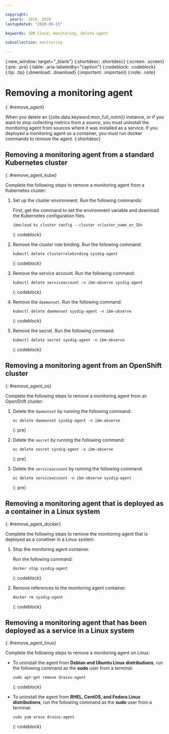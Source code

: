 ```yaml
---

copyright:
  years:  2018, 2020
lastupdated: "2020-09-15"

keywords: IBM Cloud, monitoring, delete agent

subcollection: monitoring

---
```


{:new_window: target="_blank"}
{:shortdesc: .shortdesc}
{:screen: .screen}
{:pre: .pre}
{:table: .aria-labeledby="caption"}
{:codeblock: .codeblock}
{:tip: .tip}
{:download: .download}
{:important: .important}
{:note: .note}

# Removing a monitoring agent
{: #remove_agent}

When you delete an {{site.data.keyword.mon_full_notm}} instance, or if you want to stop collecting metrics from a source, you must uninstall the monitoring agent from sources where it was installed as a service. If you deployed a monitoring agent as a container, you must run docker commands to remove the agent.
{:shortdesc}


## Removing a monitoring agent from a standard Kubernetes cluster
{: #remove_agent_kube}

Complete the following steps to remove a monitoring agent from a Kubernetes cluster:

1. Set up the cluster environment. Run the following commands:

    First, get the command to set the environment variable and download the Kubernetes configuration files.

    ```
    ibmcloud ks cluster config --cluster <cluster_name_or_ID>
    ```
    {: codeblock}

2. Remove the cluster role binding. Run the following command:

    ```
    kubectl delete clusterrolebinding sysdig-agent
    ```
    {: codeblock}

3. Remove the service account. Run the following command:

    ```
    kubectl delete serviceaccount -n ibm-observe sysdig-agent
    ```
    {: codeblock}

4. Remove the `daemonset`. Run the following command:

    ```
    kubectl delete daemonset sysdig-agent -n ibm-observe
    ```
    {: codeblock}

5. Remove the secret. Run the following command:

    ```
    kubectl delete secret sysdig-agent -n ibm-observe
    ```
    {: codeblock}


## Removing a monitoring agent from an OpenShift cluster
{: #remove_agent_os}

Complete the following steps to remove a monitoring agent from an OpenShift cluster:

1. Delete the `daemonset` by running the following command:

   ```
   oc delete daemonset sysdig-agent -n ibm-observe
   ```
   {: pre}

2. Delete the `secret` by running the following command:

   ```
   oc delete secret sysdig-agent -n ibm-observe
   ```
   {: pre}

3. Delete the `serviceaccount` by running the following command:

   ```
   oc delete serviceaccount -n ibm-observe sysdig-agent
   ```
   {: pre}
   

## Removing a monitoring agent that is deployed as a container in a Linux system
{: #remove_agent_docker}

Complete the following steps to remove the monitoring agent that is deployed as a conatiner in a Linux system:

1. Stop the monitoring agent container. 

    Run the following command:

    ```
    docker stop sysdig-agent
    ```
    {: codeblock}

2. Remove references to the monitoring agent container.

    ```
    docker rm sysdig-agent
    ```
    {: codeblock}




## Removing a monitoring agent that has been deployed as a service in a Linux system 
{: #remove_agent_linux}

Complete the following steps to remove a monitoring agent on Linux:

* To uninstall the agent from **Debian and Ubuntu Linux distributions**, run the following command as the **sudo** user from a terminal:

    ```
    sudo apt-get remove draios-agent
    ```
    {: codeblock}

* To uninstall the agent from **RHEL, CentOS, and Fedora Linux distributions**, run the following command as the **sudo** user from a terminal:

    ```
    sudo yum erase draios-agent
    ```
    {: codeblock}


